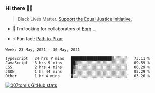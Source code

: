 ### Hi there 👋🏿

<!--
**007tom/007tom** is a ✨ _special_ ✨ repository because its `README.md` (this file) appears on your GitHub profile.

Here are some ideas to get you started:
-->

> Black Lives Matter. [Support the Equal Justice Initiative.](https://support.eji.org/give/153413/#!/donation/checkout)

<!--
- 🔭 I’m currently working on ...
- 🌱 I’m currently learning ...
-->
- 👯 I’m looking for collaborators of [Eorg](https://github.com/zhyd1997/Eorg) ...

<!--
- 🤔 I’m looking for help with ...
- 💬 Ask me about ...
- 📫 How to reach me: ...
- 😄 Pronouns: ...
-->

- ⚡ Fun fact: [Path to Pixar](https://bunnyhobby.github.io/)
<!--
-->

<!--START_SECTION:waka-->
```text
Week: 23 May, 2021 - 30 May, 2021

TypeScript   24 hrs 7 mins   ██████████████████▒░░░░░░   73.11 % 
JavaScript   3 hrs 9 mins    ██▒░░░░░░░░░░░░░░░░░░░░░░   09.59 % 
CSS          2 hrs 4 mins    █▓░░░░░░░░░░░░░░░░░░░░░░░   06.29 % 
JSON         1 hr 44 mins    █▒░░░░░░░░░░░░░░░░░░░░░░░   05.29 % 
Other        1 hr 4 mins     ▓░░░░░░░░░░░░░░░░░░░░░░░░   03.26 % 
```
<!--END_SECTION:waka-->


[![007tom's GitHub stats](https://github-readme-stats.vercel.app/api?username=007tom&count_private=true&show_icons=true&theme=react)
](https://github.com/anuraghazra/github-readme-stats)
